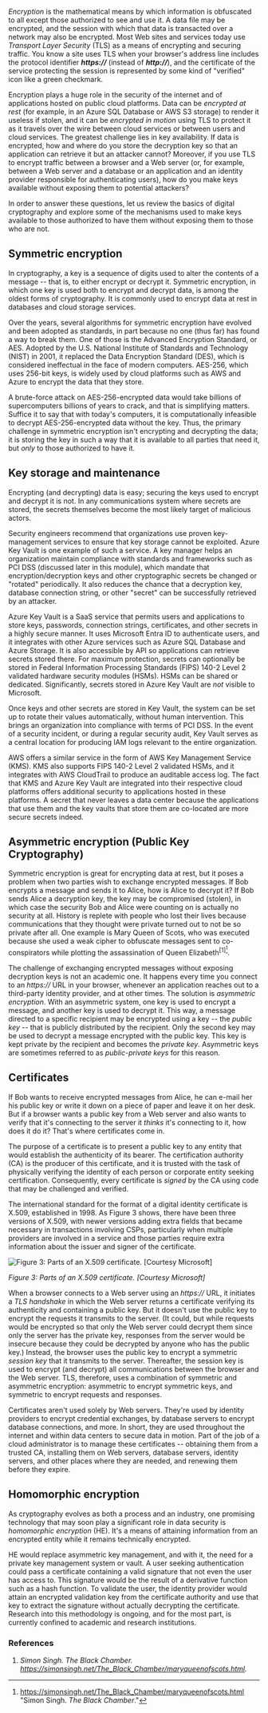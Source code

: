 *Encryption* is the mathematical means by which information is obfuscated to all except those authorized to see and use it. A data file may be encrypted, and the session with which that data is transacted over a network may also be encrypted. Most Web sites and services today use *Transport Layer Security* (TLS) as a means of encrypting and securing traffic. You know a site uses TLS when your browser's address line includes the protocol identifier ***https://*** (instead of ***http://***), and the certificate of the service protecting the session is represented by some kind of "verified" icon like a green checkmark.

Encryption plays a huge role in the security of the internet and of applications hosted on public cloud platforms. Data can be *encrypted at rest* (for example, in an Azure SQL Database or AWS S3 storage) to render it useless if stolen, and it can be *encrypted in motion* using TLS to protect it as it travels over the wire between cloud services or between users and cloud services. The greatest challenge lies in key availability. If data is encrypted, how and where do you store the decryption key so that an application can retrieve it but an attacker cannot? Moreover, if you use TLS to encrypt traffic between a browser and a Web server (or, for example, between a Web server and a database or an application and an identity provider responsible for authenticating users), how do you make keys available without exposing them to potential attackers?

In order to answer these questions, let us review the basics of digital cryptography and explore some of the mechanisms used to make keys available to those authorized to have them without exposing them to those who are not.

## Symmetric encryption

In cryptography, a key is a sequence of digits used to alter the contents of a message -- that is, to either encrypt or decrypt it. Symmetric encryption, in which one key is used both to encrypt and decrypt data, is among the oldest forms of cryptography. It is commonly used to encrypt data at rest in databases and cloud storage services.

Over the years, several algorithms for symmetric encryption have evolved and been adopted as standards, in part because no one (thus far) has found a way to break them. One of those is the Advanced Encryption Standard, or AES. Adopted by the U.S. National Institute of Standards and Technology (NIST) in 2001, it replaced the Data Encryption Standard (DES), which is considered ineffectual in the face of modern computers. AES-256, which uses 256-bit keys, is widely used by cloud platforms such as AWS and Azure to encrypt the data that they store.

A brute-force attack on AES-256-encrypted data would take billions of supercomputers billions of years to crack, and that is simplifying matters. Suffice it to say that with today's computers, it is computationally infeasible to decrypt AES-256-encrypted data without the key. Thus, the primary challenge in symmetric encryption isn't encrypting and decrypting the data; it is storing the key in such a way that it is available to all parties that need it, but *only* to those authorized to have it.

## Key storage and maintenance

Encrypting (and decrypting) data is easy; securing the keys used to encrypt and decrypt it is not. In any communications system where secrets are stored, the secrets themselves become the most likely target of malicious actors.

Security engineers recommend that organizations use proven key-management services to ensure that key storage cannot be exploited. Azure Key Vault is one example of such a service. A key manager helps an organization maintain compliance with standards and frameworks such as PCI DSS (discussed later in this module), which mandate that encryption/decryption keys and other cryptographic secrets be changed or "rotated" periodically. It also reduces the chance that a decryption key, database connection string, or other "secret" can be successfully retrieved by an attacker.

Azure Key Vault is a SaaS service that permits users and applications to store keys, passwords, connection strings, certificates, and other secrets in a highly secure manner. It uses Microsoft Entra ID to authenticate users, and it integrates with other Azure services such as Azure SQL Database and Azure Storage. It is also accessible by API so applications can retrieve secrets stored there. For maximum protection, secrets can optionally be stored in Federal Information Processing Standards (FIPS) 140-2 Level 2 validated hardware security modules (HSMs). HSMs can be shared or dedicated. Significantly, secrets stored in Azure Key Vault are *not* visible to Microsoft.

Once keys and other secrets are stored in Key Vault, the system can be set up to rotate their values automatically, without human intervention. This brings an organization into compliance with terms of PCI DSS. In the event of a security incident, or during a regular security audit, Key Vault serves as a central location for producing IAM logs relevant to the entire organization.

AWS offers a similar service in the form of AWS Key Management Service (KMS). KMS also supports FIPS 140-2 Level 2 validated HSMs, and it integrates with AWS CloudTrail to produce an auditable access log. The fact that KMS and Azure Key Vault are integrated into their respective cloud platforms offers additional security to applications hosted in these platforms. A secret that never leaves a data center because the applications that use them and the key vaults that store them are co-located are more secure secrets indeed.

## Asymmetric encryption (Public Key Cryptography)

Symmetric encryption is great for encrypting data at rest, but it poses a problem when two parties wish to exchange encrypted messages. If Bob encrypts a message and sends it to Alice, how is Alice to decrypt it? If Bob sends Alice a decryption key, the key may be compromised (stolen), in which case the security Bob and Alice were counting on is actually no security at all. History is replete with people who lost their lives because communications that they thought were private turned out to not be so private after all. One example is Mary Queen of Scots, who was executed because she used a weak cipher to obfuscate messages sent to co-conspirators while plotting the assassination of Queen Elizabeth<sup>[1][^1]</sup>.

The challenge of exchanging encrypted messages without exposing decryption keys is not an academic one. It happens every time you connect to an *https://* URL in your browser, whenever an application reaches out to a third-party identity provider, and at other times. The solution is *asymmetric encryption*. With an asymmetric system, one key is used to encrypt a message, and another key is used to decrypt it. This way, a message directed to a specific recipient may be encrypted using a key -- the *public key* -- that is publicly distributed by the recipient. Only the second key may be used to decrypt a message encrypted with the public key. This key is kept private by the recipient and becomes the *private key*. Asymmetric keys are sometimes referred to as *public-private keys* for this reason.

## Certificates

If Bob wants to receive encrypted messages from Alice, he can e-mail her his public key or write it down on a piece of paper and leave it on her desk. But if a browser wants a public key from a Web server and also wants to verify that it's connecting to the server it *thinks* it's connecting to it, how does it do it? That's where certificates come in.

The purpose of a certificate is to present a public key to any entity that would establish the authenticity of its bearer. The certification authority (CA) is the producer of this certificate, and it is trusted with the task of physically verifying the identity of each person or corporate entity seeking certification. Consequently, every certificate is *signed* by the CA using code that may be challenged and verified.

The international standard for the format of a digital identity certificate is X.509, established in 1998. As Figure 3 shows, there have been three versions of X.509, with newer versions adding extra fields that became necessary in transactions involving CSPs, particularly when multiple providers are involved in a service and those parties require extra information about the issuer and signer of the certificate.

![Figure 3: Parts of an X.509 certificate. \[Courtesy Microsoft\]](../media/fig8-3.png)

_Figure 3: Parts of an X.509 certificate. \[Courtesy Microsoft\]_

When a browser connects to a Web server using an *https://* URL, it initiates a *TLS handshake* in which the Web server returns a certificate verifying its authenticity and containing a public key. But it doesn't use the public key to encrypt the requests it transmits to the server. (It could, but while requests would be encrypted so that only the Web server could decrypt them since only the server has the private key, responses from the server would be insecure because they could be decrypted by anyone who has the public key.) Instead, the browser uses the public key to encrypt a symmetric *session key* that it transmits to the server. Thereafter, the session key is used to encrypt (and decrypt) all communications between the browser and the Web server. TLS, therefore, uses a combination of symmetric and asymmetric encryption: asymmetric to encrypt symmetric keys, and symmetric to encrypt requests and responses.

Certificates aren't used solely by Web servers. They're used by identity providers to encrypt credential exchanges, by database servers to encrypt database connections, and more. In short, they are used throughout the internet and within data centers to secure data in motion. Part of the job of a cloud administrator is to manage these certificates -- obtaining them from a trusted CA, installing them on Web servers, database servers, identity servers, and other places where they are needed, and renewing them before they expire.

## Homomorphic encryption

As cryptography evolves as both a process and an industry, one promising technology that may soon play a significant role in data security is *homomorphic encryption* (HE). It's a means of attaining information from an encrypted entity while it remains technically encrypted.

HE would replace asymmetric key management, and with it, the need for a private key management system or vault. A user seeking authentication could pass a certificate containing a valid signature that not even the user has access to. This signature would be the result of a derivative function such as a hash function. To validate the user, the identity provider would attain an encrypted validation key from the certificate authority and use that key to extract the signature without actually decrypting the certificate. Research into this methodology is ongoing, and for the most part, is currently confined to academic and research institutions.

### References

1. _Simon Singh. *The Black Chamber*. <https://simonsingh.net/The_Black_Chamber/maryqueenofscots.html>._

[^1]:  <https://simonsingh.net/The_Black_Chamber/maryqueenofscots.html>  "Simon Singh. *The Black Chamber*."
